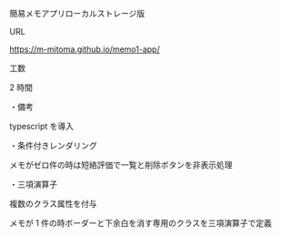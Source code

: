 簡易メモアプリローカルストレージ版

URL

https://m-mitoma.github.io/memo1-app/

工数

2 時間

・備考

typescript を導入

・条件付きレンダリング

メモがゼロ件の時は短絡評価で一覧と削除ボタンを非表示処理

・三項演算子

複数のクラス属性を付与

メモが 1 件の時ボーダーと下余白を消す専用のクラスを三項演算子で定義
